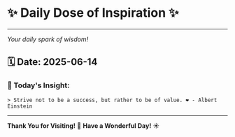 # ✨ Daily Dose of Inspiration ✨

--- 

_Your daily spark of wisdom!_

## 🗓️ Date: **2025-06-14**

### 💬 Today's Insight:
```
> Strive not to be a success, but rather to be of value. ❤️ - Albert Einstein
```

--- 

**Thank You for Visiting!** 🙏
**Have a Wonderful Day!** ☀️
